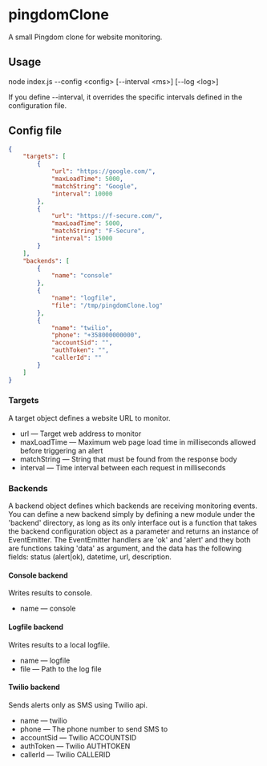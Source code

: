 # pingdomClone

A small Pingdom clone for website monitoring.

## Usage

node index.js --config \<config\> [--interval \<ms\>] [--log \<log\>]

If you define --interval, it overrides the specific intervals defined in the configuration file.

## Config file

```json
{
    "targets": [
        {
            "url": "https://google.com/",
            "maxLoadTime": 5000,
            "matchString": "Google",
            "interval": 10000
        },
        {
            "url": "https://f-secure.com/",
            "maxLoadTime": 5000,
            "matchString": "F-Secure",
            "interval": 15000
        }
    ],
    "backends": [
        {
            "name": "console"
        },
        {
            "name": "logfile",
            "file": "/tmp/pingdomClone.log"
        },
        {
            "name": "twilio",
            "phone": "+358000000000",
            "accountSid": "",
            "authToken": "",
            "callerId": ""
        }
    ]
}
```
### Targets

A target object defines a website URL to monitor.

* url — Target web address to monitor
* maxLoadTime — Maximum web page load time in milliseconds allowed before triggering an alert
* matchString — String that must be found from the response body
* interval — Time interval between each request in milliseconds

### Backends

A backend object defines which backends are receiving monitoring events. You can define a new backend simply by defining a new module under the 'backend' directory, as long as its only interface out is a function that takes the backend configuration object as a parameter and returns an instance of EventEmitter. The EventEmitter handlers are 'ok' and 'alert' and they both are functions taking 'data' as argument, and the data has the following fields: status (alert|ok), datetime, url, description.

#### Console backend

Writes results to console.

* name — console

#### Logfile backend

Writes results to a local logfile.

* name — logfile
* file — Path to the log file

#### Twilio backend

Sends alerts only as SMS using Twilio api.

* name — twilio
* phone — The phone number to send SMS to
* accountSid — Twilio ACCOUNTSID
* authToken — Twilio AUTHTOKEN
* callerId — Twilio CALLERID
